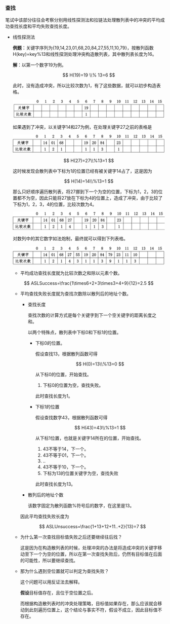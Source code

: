### 查找

笔试中该部分往往会考察分别用线性探测法和拉链法处理散列表中的冲突的平均成功查找长度和平均失败查找长度。

- 线性探测法

  **例题**：关键字序列为{19,14,23,01,68,20,84,27,55,11,10,79}，按散列函数H(key)=key%13和线性探测处理沖突构造散列表，其中散列表长度为16。

  **解**：以第一个数字19为例。

  
  $$
  H(19)=19 \\% 13=6
  $$
  

  此时，没有造成冲突，所以比较次数为1，有了这些数据，就可以初步构造表格。

  <p align="center"><img src="https://raw.githubusercontent.com/DoubleYellowIce/AndroidTechArticlesStorage/master/imgs/image-20220814134826320.png"></img></p>

  如果遇到了冲突，以关键字14和27为例，在处理关键字27之前的表格是

  <p align="center"><img src="https://raw.githubusercontent.com/DoubleYellowIce/AndroidTechArticlesStorage/master/imgs/image-20220814141538627.png"></img></p>

  
  $$
  H(27)=27\\%13=1
  $$
  

  这时候发现会散列表中下标为1的位置已经有被关键字14占了，这是因为

  
  $$
  H(14)=14\\%13=1
  $$
  

  那么只好顺序遍历散列表，将27挪到下一个为空的位置，下标为1，2，3的位置都不为空，因此只能将27放在下标为4的位置上，造成了冲突，由于比较了下标为1，2，3，4的位置，比较次数为4。

  <p align="center"><img src="https://raw.githubusercontent.com/DoubleYellowIce/AndroidTechArticlesStorage/master/imgs/image-20220814142204488.png"></img></p>

  对数列中的其它数字如法炮制，最终就可以得到下列表格。

  <p align="center"><img src="https://raw.githubusercontent.com/DoubleYellowIce/AndroidTechArticlesStorage/master/imgs/image-20220814135041743.png"></img></p>

  - 平均成功查找长度就为比较次数之和除以元素个数。

    

  $$
  ASLSuccess=\frac{1\times6+2+3\times3+4+9}{12}=2.5
  $$

  

  - 平均查找失败长度就为查找次数除以散列后的地址个数。

    - 查找长度

      查找次数的计算方式是每个关键字到下一个空关键字的距离长度之和。

      以两个特殊点，散列表中下标0和下标1的位置。

      - 下标0的位置。

        假设查找13，根据散列函数可得

        
        $$
        H(0)=13\\%13=0
        $$
        

        从下标0的位置，开始查找。

        1. 下标0的位置为空，查找失败。

        此时查找长度为1。

      - 下标1的位置

        假设查找数字43，根据散列函数可得

        
        $$
        H(43)=43\\%13=1
        $$
        

        从下标1位置，也就是关键字14所在的位置，开始查找。

        1. 43不等于14，下一个。
        2. 43不等于01，下一个。
        3. ..
        4. 43不等于10，下一个。
        5. 下标为13的位置关键字为空，查找失败

        此时查找长度为13。

    - 散列后的地址个数

      该数字固定为散列函数%符号后的数字，在这里是13。

    因此平均查找失败长度为

    
    $$
    ASLUnsuccess=\frac{1+13+12+11..+2}{13}=7
    $$
    

  - 为什么第一次查找目标值失败之后还要继续往后找？

    这是因为在构造散列表的时候，处理冲突的办法是将造成冲突的关键字移动至下一个为空的位置，所以在第一次查找失败后，仍然有目标值在后面的可能性，所以要继续查找。

  - 那为什么遇到空位置就可以判定为查找失败？

    这个问题可以用反证法去解释。

    **假设**目标值存在，且位于空位置之后。

    而根据构造散列表时的冲突处理策略，目标值如果存在，那么应该就会移动到此刻遍历位置上，这个结论与事实不符，假设不成立，因此目标值不存在。

​					
